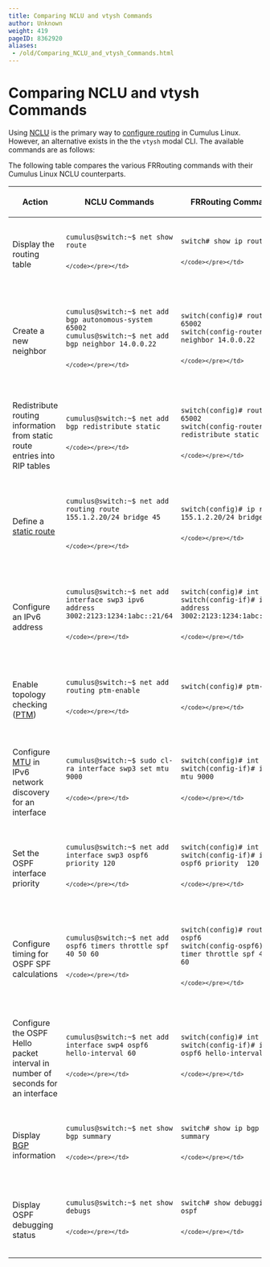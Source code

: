 ```yaml
---
title: Comparing NCLU and vtysh Commands
author: Unknown
weight: 419
pageID: 8362920
aliases:
 - /old/Comparing_NCLU_and_vtysh_Commands.html
---
```

# Comparing NCLU and vtysh Commands

Using [NCLU](/old/Network_Command_Line_Utility_-_NCLU.html) is the
primary way to [configure routing](/old/Configuring_FRRouting.html) in
Cumulus Linux. However, an alternative exists in the the `vtysh` modal
CLI. The available commands are as follows:

The following table compares the various FRRouting commands with their
Cumulus Linux NCLU counterparts.

<table>
<colgroup>
<col style="width: 33%" />
<col style="width: 33%" />
<col style="width: 33%" />
</colgroup>
<thead>
<tr class="header">
<th><p>Action</p></th>
<th><p>NCLU Commands</p></th>
<th><p>FRRouting Commands</p></th>
</tr>
</thead>
<tbody>
<tr class="odd">
<td><p>Display the routing table</p></td>
<td><pre><code>                   
cumulus@switch:~$ net show route
   
    </code></pre></td>
<td><pre><code>                   
switch# show ip route
   
    </code></pre></td>
</tr>
<tr class="even">
<td><p>Create a new neighbor</p></td>
<td><pre><code>                   
cumulus@switch:~$ net add bgp autonomous-system 65002
cumulus@switch:~$ net add bgp neighbor 14.0.0.22
   
    </code></pre></td>
<td><pre><code>                   
switch(config)# router bgp 65002
switch(config-router)# neighbor 14.0.0.22
   
    </code></pre></td>
</tr>
<tr class="odd">
<td><p>Redistribute routing information from static route entries into RIP tables</p></td>
<td><pre><code>                   
cumulus@switch:~$ net add bgp redistribute static
   
    </code></pre></td>
<td><pre><code>                   
switch(config)# router bgp 65002
switch(config-router)# redistribute static
   
    </code></pre></td>
</tr>
<tr class="even">
<td><p>Define a <a href="/old/Routing.html">static route</a></p></td>
<td><pre><code>                   
cumulus@switch:~$ net add routing route 155.1.2.20/24 bridge 45
 
   
    </code></pre></td>
<td><pre><code>                   
switch(config)# ip route 155.1.2.20/24 bridge 45
   
    </code></pre></td>
</tr>
<tr class="odd">
<td><p>Configure an IPv6 address</p></td>
<td><pre><code>                   
cumulus@switch:~$ net add interface swp3 ipv6 address 3002:2123:1234:1abc::21/64
   
    </code></pre></td>
<td><pre><code>                   
switch(config)# int swp3
switch(config-if)# ipv6 address 3002:2123:1234:1abc::21/64
   
    </code></pre></td>
</tr>
<tr class="even">
<td><p>Enable topology checking (<a href="/old/Prescriptive_Topology_Manager_-_PTM.html">PTM</a>)</p></td>
<td><pre><code>                   
cumulus@switch:~$ net add routing ptm-enable
   
    </code></pre></td>
<td><pre><code>                   
switch(config)# ptm-enable
   
    </code></pre></td>
</tr>
<tr class="odd">
<td><p>Configure <a href="/old/Switch_Port_Attributes.html#src-8363026_SwitchPortAttributes-mtu">MTU</a> in IPv6 network discovery for an interface</p></td>
<td><pre><code>                   
cumulus@switch:~$ sudo cl-ra interface swp3 set mtu 9000
   
    </code></pre></td>
<td><pre><code>                   
switch(config)# int swp3
switch(config-if)# ipv6 nd mtu 9000
   
    </code></pre></td>
</tr>
<tr class="even">
<td><p>Set the OSPF interface priority</p></td>
<td><pre><code>                   
cumulus@switch:~$ net add interface swp3 ospf6 priority 120
   
    </code></pre></td>
<td><pre><code>                   
switch(config)# int swp3
switch(config-if)# ip ospf6 priority  120
   
    </code></pre></td>
</tr>
<tr class="odd">
<td><p>Configure timing for OSPF SPF calculations</p></td>
<td><pre><code>                   
cumulus@switch:~$ net add ospf6 timers throttle spf 40 50 60
   
    </code></pre></td>
<td><pre><code>                   
switch(config)# router ospf6
switch(config-ospf6)# timer throttle spf 40 50 60
   
    </code></pre></td>
</tr>
<tr class="even">
<td><p>Configure the OSPF Hello packet interval in number of seconds for an interface</p></td>
<td><pre><code>                   
cumulus@switch:~$ net add interface swp4 ospf6 hello-interval 60
   
    </code></pre></td>
<td><pre><code>                   
switch(config)# int swp4
switch(config-if)# ipv6 ospf6 hello-interval  60 
   
    </code></pre></td>
</tr>
<tr class="odd">
<td><p>Display <a href="/old/Border_Gateway_Protocol_-_BGP.html">BGP</a> information</p></td>
<td><pre><code>                   
cumulus@switch:~$ net show bgp summary
   
    </code></pre></td>
<td><pre><code>                   
switch# show ip bgp summary
   
    </code></pre></td>
</tr>
<tr class="even">
<td><p>Display OSPF debugging status</p></td>
<td><pre><code>                   
cumulus@switch:~$ net show debugs
   
    </code></pre></td>
<td><pre><code>                   
switch# show debugging ospf
   
    </code></pre></td>
</tr>
</tbody>
</table>
